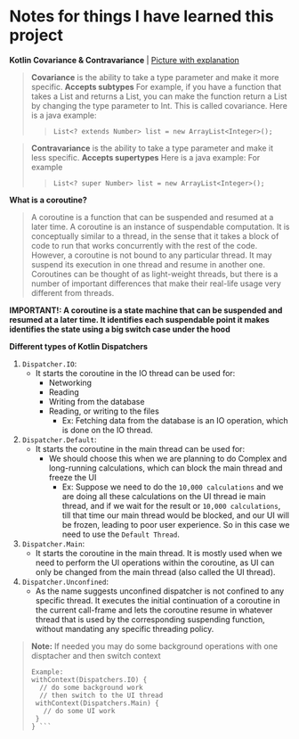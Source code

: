 # Notes for things I have learned this project


**Kotlin Covariance & Contravariance** | [Picture with explanation](https://i.imgur.com/oKD9hPL.png)
> **Covariance** is the ability to take a type parameter and make it more specific. **Accepts subtypes**
> For example, if you have a function that takes a List<String> and returns a List<Any>, you can make the function return a List<Int> by changing the type parameter to Int. This is called covariance.
> Here is a java example: 
>>``List<? extends Number> list = new ArrayList<Integer>();``

>
> **Contravariance** is the ability to take a type parameter and make it less specific. **Accepts supertypes**
> Here is a java example: 
> For example
>> ```List<? super Number> list = new ArrayList<Integer>();``` 
> 
> 

**What is a coroutine?**
> A coroutine is a function that can be suspended and resumed at a later time.
A coroutine is an instance of suspendable computation. It is conceptually similar to a thread, in the sense that it takes a block of code to run that works concurrently with the rest of the code. 
> However, a coroutine is not bound to any particular thread. It may suspend its execution in one thread and resume in another one.
Coroutines can be thought of as light-weight threads, but there is a number of important differences that make their real-life usage very different from threads.

**IMPORTANT!: A coroutine is a state machine that can be suspended and resumed at a later time. It identifies each suspendable point it makes identifies the state using a big switch case under the hood**


**Different types of Kotlin Dispatchers**
1. ``Dispatcher.IO``:
    - It starts the coroutine in the IO thread can be used for:
      - Networking 
      - Reading 
      - Writing from the database
      - Reading, or writing to the files 
        - Ex: Fetching data from the database is an IO operation, which is done on the IO thread.
2. ``Dispatcher.Default``:
    - It starts the coroutine in the main thread can be used for:
      - We should choose this when we are planning to do Complex and long-running calculations, which can block the main thread and freeze the UI
        - Ex: Suppose we need to do the `10,000 calculations` and we are doing all these calculations on the UI thread ie main thread, and if we wait for the result or `10,000 calculations`, till that time our main thread would be blocked, and our UI will be frozen, leading to poor user experience. So in this case we need to use the `Default Thread`. 
3. ``Dispatcher.Main``:
    - It starts the coroutine in the main thread. It is mostly used when we need to perform the UI operations within the coroutine, as UI can only be changed from the main thread (also called the UI thread).
4. ``Dispatcher.Unconfined``:
    - As the name suggests unconfined dispatcher is not confined to any specific thread. It executes the initial continuation of a coroutine in the current call-frame and lets the coroutine resume in whatever thread that is used by the corresponding suspending function, without mandating any specific threading policy. 

> **Note:** If needed you may do some background operations with one disptacher and then switch context
> ```
> Example:
> withContext(Dispatchers.IO) {
>   // do some background work
>   // then switch to the UI thread
>  withContext(Dispatchers.Main) {
>    // do some UI work
>  }
> } ```
